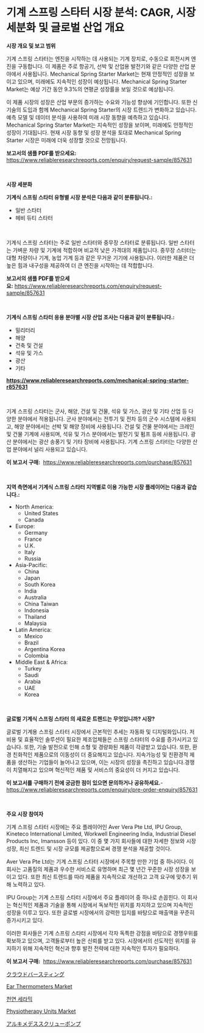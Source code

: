<p><h1>기계 스프링 스타터 시장 분석: CAGR, 시장 세분화 및 글로벌 산업 개요</h1></p><p><strong>시장 개요 및 보고 범위</strong></p>
<p><p>기계 스프링 스타터는 엔진을 시작하는 데 사용되는 기계 장치로, 수동으로 회전시켜 엔진을 구동합니다. 이 제품은 주로 항공기, 선박 및 산업용 발전기와 같은 다양한 산업 분야에서 사용됩니다. Mechanical Spring Starter Market는 현재 안정적인 성장을 보이고 있으며, 미래에도 지속적인 성장이 예상됩니다. Mechanical Spring Starter Market는 예상 기간 동안 9.3%의 연평균 성장률을 보일 것으로 예상됩니다.</p><p>이 제품 시장의 성장은 산업 부문의 증가하는 수요와 기능성 향상에 기인합니다. 또한 신기술의 도입과 함께 Mechanical Spring Starter의 시장 트렌드가 변화하고 있습니다. 예측 모델 및 데이터 분석을 사용하여 미래 시장 동향을 예측하고 있습니다. Mechanical Spring Starter Market는 지속적인 성장을 보이며, 미래에도 안정적인 성장이 기대됩니다. 현재 시장 동향 및 성장 분석을 토대로 Mechanical Spring Starter 시장은 미래에 더욱 성장할 것으로 전망됩니다.</p></p>
<p><strong>보고서의 샘플 PDF를 받으세요:</strong> <a href="https://www.reliableresearchreports.com/enquiry/request-sample/857631">https://www.reliableresearchreports.com/enquiry/request-sample/857631</a></p>
<p>&nbsp;</p>
<p><strong>시장 세분화</strong></p>
<p><strong>기계식 스프링 스타터 유형별 시장 분석은 다음과 같이 분류됩니다.:</strong></p>
<p><ul><li>일반 스타터</li><li>헤비 듀티 스타터</li></ul></p>
<p>&nbsp;</p>
<p><p>기계식 스프링 스타터는 주로 일반 스타터와 중무장 스타터로 분류됩니다. 일반 스타터는 가벼운 차량 및 기계에 적합하며 비교적 낮은 가격대의 제품입니다. 중무장 스터터는 대형 차량이나 기계, 농업 기계 등과 같은 무거운 기기에 사용됩니다. 이러한 제품은 더 높은 힘과 내구성을 제공하여 더 큰 엔진을 시작하는 데 적합합니다.</p></p>
<p><strong>보고서의 샘플 PDF를 받으세요:</strong>&nbsp;<a href="https://www.reliableresearchreports.com/enquiry/request-sample/857631">https://www.reliableresearchreports.com/enquiry/request-sample/857631</a></p>
<p>&nbsp;</p>
<p><strong> 기계식 스프링 스타터 응용 분야별 시장 산업 조사는 다음과 같이 분류됩니다.:</strong></p>
<p><ul><li>밀리터리</li><li>해양</li><li>건축 및 건설</li><li>석유 및 가스</li><li>광산</li><li>기타</li></ul></p>
<p><strong><a href="https://www.reliableresearchreports.com/mechanical-spring-starter-r857631">https://www.reliableresearchreports.com/mechanical-spring-starter-r857631</a></strong></p>
<p>&nbsp;</p>
<p><p>기계 스프링 스타터는 군사, 해양, 건설 및 건물, 석유 및 가스, 광산 및 기타 산업 등 다양한 분야에서 적용됩니다. 군사 분야에서는 전투기 및 전차 등의 군수 시스템에 사용되고, 해양 분야에서는 선박 및 해양 장비에 사용됩니다. 건설 및 건물 분야에서는 크레인 및 건물 기계에 사용되며, 석유 및 가스 분야에서는 발전기 및 펌프 등에 사용됩니다. 광산 분야에서는 광산 송풍기 및 기타 장비에 사용됩니다. 기계 스프링 스타터는 다양한 산업 분야에서 널리 사용되고 있습니다.</p></p>
<p><strong>이 보고서 구매:</strong>&nbsp; <a href="https://www.reliableresearchreports.com/purchase/857631">https://www.reliableresearchreports.com/purchase/857631</a></p>
<p>&nbsp;</p>
<p><strong>지역 측면에서 기계식 스프링 스타터 지역별로 이용 가능한 시장 플레이어는 다음과 같습니다.:</strong></p>
<p><ul>
    <li>
        North America:
        <ul>
            <li>United States</li>
            <li>Canada</li>
        </ul>
    </li>
    <li>
        Europe:
        <ul>
            <li>Germany</li>
            <li>France</li>
            <li>U.K.</li>
            <li>Italy</li>
            <li>Russia</li>
        </ul>
    </li>
    <li>
        Asia-Pacific:
        <ul>
            <li>China</li>
            <li>Japan</li>
            <li>South Korea</li>
            <li>India</li>
            <li>Australia</li>
            <li>China Taiwan</li>
            <li>Indonesia</li>
            <li>Thailand</li>
            <li>Malaysia</li>
        </ul>
    </li>
    <li>
        Latin America:
        <ul>
            <li>Mexico</li>
            <li>Brazil</li>
            <li>Argentina Korea</li>
            <li>Colombia</li>
        </ul>
    </li>
    <li>
        Middle East & Africa:
        <ul>
            <li>Turkey</li>
            <li>Saudi</li>
            <li>Arabia</li>
            <li>UAE</li>
            <li>Korea</li>
        </ul>
    </li>
    </ul></p>
<p>&nbsp;</p>
<p><strong>글로벌 기계식 스프링 스타터 의 새로운 트렌드는 무엇입니까? 시장?</strong></p>
<p><p>글로벌 기계용 스프링 스타터 시장에서 근본적인 추세는 자동화 및 디지털화입니다. 저비용 및 효율적인 솔루션이 필요한 제조업체들은 스프링 스타터의 수요를 증가시키고 있습니다. 또한, 기술 발전으로 인해 소형 및 경량화된 제품이 각광받고 있습니다. 또한, 환경 친화적인 제품으로의 이동성이 더 중요해지고 있습니다. 지속가능성 및 친환경적 제품을 생산하는 기업들이 늘어나고 있으며, 이는 시장의 성장을 촉진하고 있습니다.경쟁이 치열해지고 있으며 혁신적인 제품 및 서비스의 중요성이 더 커지고 있습니다.</p></p>
<p><strong>이 보고서를 구매하기 전에 궁금한 점이 있으면 문의하거나 공유하세요.</strong>- <a href="https://www.reliableresearchreports.com/enquiry/pre-order-enquiry/857631">https://www.reliableresearchreports.com/enquiry/pre-order-enquiry/857631</a></p>
<p>&nbsp;</p>
<p><strong>주요 시장 참여자</strong></p>
<p><p>기계 스프링 스타터 시장에는 주요 플레이어인 Aver Vera Pte Ltd, IPU Group, Kineteco International Limited, Workwell Engineering India, Industrial Diesel Products Inc, Imansson 등이 있다. 이 중 몇 가지 회사들에 대한 자세한 정보와 시장 성장, 최신 트렌드 및 시장 규모를 제공함으로써 경쟁 분석을 제공할 것이다.</p><p>Aver Vera Pte Ltd는 기계 스프링 스타터 시장에서 주목할 만한 기업 중 하나이다. 이 회사는 고품질의 제품과 우수한 서비스로 유명하며 최근 몇 년간 꾸준한 시장 성장을 보이고 있다. 또한 최신 트렌드를 따라 제품을 지속적으로 개선하고 고객 요구에 맞추기 위해 노력하고 있다.</p><p>IPU Group는 기계 스프링 스타터 시장에서 주요 플레이어 중 하나로 손꼽힌다. 이 회사는 혁신적인 제품과 기술을 통해 시장에서 독보적인 위치를 차지하고 있으며 지속적인 성장을 이루고 있다. 또한 글로벌 시장에서의 강력한 입지를 바탕으로 매출액을 꾸준히 증가시키고 있다.</p><p>이러한 회사들은 기계 스프링 스타터 시장에서 각자 독특한 강점을 바탕으로 경쟁우위를 확보하고 있으며, 고객들로부터 높은 신뢰를 받고 있다. 시장에서의 선도적인 위치를 유지하기 위해 지속적인 혁신과 향후 발전 전략에 대한 지속적인 투자가 필요하다.</p></p>
<p><strong>이 보고서 구매:</strong>&nbsp;&nbsp;<a href="https://www.reliableresearchreports.com/purchase/857631">https://www.reliableresearchreports.com/purchase/857631</a></p>
<p><p><a href="https://medium.com/@nicolaseller56452023/%E3%82%AF%E3%83%A9%E3%82%A6%E3%83%89%E3%83%90%E3%83%BC%E3%82%B9%E3%83%86%E3%82%A3%E3%83%B3%E3%82%B0%E5%B8%82%E5%A0%B4%E3%83%AC%E3%83%9D%E3%83%BC%E3%83%88%E3%81%AF-%E3%81%93%E3%81%AE%E5%B8%82%E5%A0%B4%E3%81%AE%E6%9C%80%E6%96%B0%E3%81%AE%E3%83%88%E3%83%AC%E3%83%B3%E3%83%89%E3%81%A8%E6%88%90%E9%95%B7%E3%81%AE%E6%A9%9F%E4%BC%9A%E3%82%92%E6%98%8E%E3%82%89%E3%81%8B%E3%81%AB%E3%81%97%E3%81%A6%E3%81%84%E3%81%BE%E3%81%99-f345c76e5904">クラウドバースティング</a></p><p><a href="https://github.com/kufem1/Market-Research-Report-List-2/blob/main/ear-thermometers-market.md">Ear Thermometers Market</a></p><p><a href="https://medium.com/@seanturner6262/%EC%B2%9C%EC%97%B0-%EC%84%B8%EB%9D%BC%EB%AF%B9-%EC%8B%9C%EC%9E%A5%EC%9D%80-%EC%8B%9C%EC%9E%A5-%EC%A0%90%EC%9C%A0%EC%9C%A8-%ED%81%AC%EA%B8%B0-%EB%B0%8F-2031%EB%85%84%EA%B9%8C%EC%A7%80-%EC%98%88%EC%83%81%EB%90%9C-%EC%98%88%EC%B8%A1%EC%97%90-%EC%B4%88%EC%A0%90%EC%9D%84-%EB%A7%9E%EC%B6%94%EA%B3%A0-%EC%9E%88%EC%8A%B5%EB%8B%88%EB%8B%A4-42d5da797099">천연 세라믹</a></p><p><a href="https://github.com/singletonthaxterkelliehr2df/Market-Research-Report-List-2/blob/main/physiotherapy-units-market.md">Physiotherapy Units Market</a></p><p><a href="https://medium.com/@jarredmertz53/%E3%82%A2%E3%83%AB%E3%82%AD%E3%83%A1%E3%83%87%E3%82%B9%E3%81%AE%E8%9E%BA%E6%97%8B%E3%83%9D%E3%83%B3%E3%83%97%E3%81%AE%E5%B8%82%E5%A0%B4%E5%8B%95%E5%90%91%E3%81%A8%E5%B8%82%E5%A0%B4%E5%88%86%E6%9E%90%E3%81%AF-2024%E5%B9%B4%E3%81%8B%E3%82%892031%E5%B9%B4%E3%81%AE%E6%9C%9F%E9%96%93%E3%81%AB%E4%BA%88%E6%B8%AC%E3%81%95%E3%82%8C%E3%81%A6%E3%81%84%E3%81%BE%E3%81%99-30dd8d8b1a84">アルキメデススクリューポンプ</a></p></p>